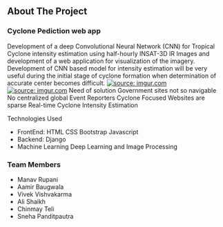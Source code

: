 <h2>About The Project</h2>

<h3>Cyclone Pediction web app</h3>
Development of a deep Convolutional Neural Network (CNN) for Tropical Cyclone intensity estimation using half-hourly INSAT-3D IR Images and development of a web application for visualization of the imagery. 
Development of CNN based model for intensity estimation will be very useful during the initial stage of cyclone formation when determination of accurate center becomes difficult.
<a href="https://imgur.com/jc9yh20"><img src="https://i.imgur.com/jc9yh20.jpg" title="source: imgur.com" /></a>
<a href="https://imgur.com/RnkrQ0U"><img src="https://i.imgur.com/RnkrQ0U.jpg" title="source: imgur.com" /></a>
Need of solution
Government sites not so navigable
No centralized global Event Reporters
Cyclone Focused Websites are sparse
Real-time Cyclone Intensity Estimation

Technologies Used<br>
<ul><li>
FrontEnd:
HTML 
CSS
Bootstrap
Javascript
  </li>
  <li>Backend:
Django</li>

<li>Machine Learning
Deep Learning and Image Processing</li>
</ul>
<h3>Team Members</h3>
<ul>
  <li>Manav Rupani</li>
  <li>Aamir Baugwala</li>
  <li>Vivek Vishvakarma</li>
  <li>Ali Shaikh</li>
  <li>Chinmay Teli</li>
  <li>Sneha Panditpautra</li>

  </ul>


